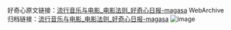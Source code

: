 好奇心原文链接：[流行音乐与电影_电影法则_好奇心日报-magasa](https://www.qdaily.com/articles/2945.html)
WebArchive归档链接：[流行音乐与电影_电影法则_好奇心日报-magasa](http://web.archive.org/web/20190623151705/https://www.qdaily.com/articles/2945.html)
![image](http://ww3.sinaimg.cn/large/007d5XDply1g3v6tui75oj30u02m2h76)